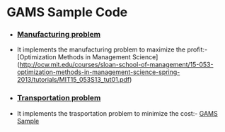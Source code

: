 # GAMS Sample Code

+ ### [Manufacturing problem](https://github.com/dtripathy10/GAMS_Tutorial/blob/master/manufactruring.gms)

+ It implements the manufacturing problem to maximize the profit:- [Optimization Methods in Management Science]
(http://ocw.mit.edu/courses/sloan-school-of-management/15-053-optimization-methods-in-management-science-spring-2013/tutorials/MIT15_053S13_tut01.pdf)

+ ### [Transportation problem](https://github.com/dtripathy10/GAMS_Tutorial/blob/master/manufactruring.gms)

+ It implements the trasportation problem to minimize the cost:- [GAMS Sample](http://www.gams.com/docs/example.htm)


